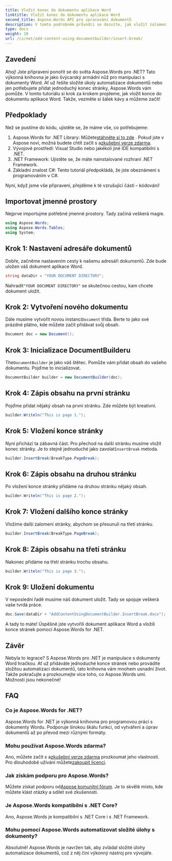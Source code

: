 ```yaml
---
title: Vložit konec do dokumentu aplikace Word
linktitle: Vložit konec do dokumentu aplikace Word
second_title: Aspose.Words API pro zpracování dokumentů
description: V tomto podrobném průvodci se dozvíte, jak vložit zalomení do dokumentu aplikace Word pomocí Aspose.Words for .NET. Ideální pro vývojáře, kteří chtějí zvládnout manipulaci s dokumenty.
type: docs
weight: 10
url: /cs/net/add-content-using-documentbuilder/insert-break/
---
```

## Zavedení

Ahoj! Jste připraveni ponořit se do světa Aspose.Words pro .NET? Tato výkonná knihovna je jako švýcarský armádní nůž pro manipulaci s dokumenty Word. Ať už řešíte složité úkoly automatizace dokumentů nebo jen potřebujete přidat jednoduchý konec stránky, Aspose.Words vám pomůže. V tomto tutoriálu si krok za krokem projdeme, jak vložit konce do dokumentu aplikace Word. Takže, vezměte si šálek kávy a můžeme začít!

## Předpoklady

Než se pustíme do kódu, ujistěte se, že máme vše, co potřebujeme:

1.  Aspose.Words for .NET Library: Můžete[stáhněte si to zde](https://releases.aspose.com/words/net/) . Pokud jste v Aspose noví, možná budete chtít začít s a[zkušební verze zdarma](https://releases.aspose.com/).
2. Vývojové prostředí: Visual Studio nebo jakékoli jiné IDE kompatibilní s .NET.
3. .NET Framework: Ujistěte se, že máte nainstalované rozhraní .NET Framework.
4. Základní znalost C#: Tento tutoriál předpokládá, že jste obeznámeni s programováním v C#.

Nyní, když jsme vše připraveni, přejděme k té vzrušující části – kódování!

## Importovat jmenné prostory

Nejprve importujme potřebné jmenné prostory. Tady začíná veškerá magie.

```csharp
using Aspose.Words;
using Aspose.Words.Tables;
using System;
```

## Krok 1: Nastavení adresáře dokumentů

Dobře, začněme nastavením cesty k našemu adresáři dokumentů. Zde bude uložen váš dokument aplikace Word.

```csharp
string dataDir = "YOUR DOCUMENT DIRECTORY";
```

 Nahradit`"YOUR DOCUMENT DIRECTORY"` se skutečnou cestou, kam chcete dokument uložit.

## Krok 2: Vytvoření nového dokumentu

 Dále musíme vytvořit novou instanci`Document` třída. Berte to jako své prázdné plátno, kde můžete začít přidávat svůj obsah.

```csharp
Document doc = new Document();
```

## Krok 3: Inicializace DocumentBuilderu

 The`DocumentBuilder` je jako váš štětec. Pomůže vám přidat obsah do vašeho dokumentu. Pojďme to inicializovat.

```csharp
DocumentBuilder builder = new DocumentBuilder(doc);
```

## Krok 4: Zápis obsahu na první stránku

Pojďme přidat nějaký obsah na první stránku. Zde můžete být kreativní.

```csharp
builder.Writeln("This is page 1.");
```

## Krok 5: Vložení konce stránky

 Nyní přichází ta zábavná část. Pro přechod na další stránku musíme vložit konec stránky. Je to stejně jednoduché jako zavolat`InsertBreak` metoda.

```csharp
builder.InsertBreak(BreakType.PageBreak);
```

## Krok 6: Zápis obsahu na druhou stránku

Po vložení konce stránky přidáme na druhou stránku nějaký obsah.

```csharp
builder.Writeln("This is page 2.");
```

## Krok 7: Vložení dalšího konce stránky

Vložíme další zalomení stránky, abychom se přesunuli na třetí stránku.

```csharp
builder.InsertBreak(BreakType.PageBreak);
```

## Krok 8: Zápis obsahu na třetí stránku

Nakonec přidáme na třetí stránku trochu obsahu.

```csharp
builder.Writeln("This is page 3.");
```

## Krok 9: Uložení dokumentu

V neposlední řadě musíme náš dokument uložit. Tady se spojuje veškerá vaše tvrdá práce.

```csharp
doc.Save(dataDir + "AddContentUsingDocumentBuilder.InsertBreak.docx");
```

A tady to máte! Úspěšně jste vytvořili dokument aplikace Word a vložili konce stránek pomocí Aspose.Words for .NET.

## Závěr

Nebyla to legrace? S Aspose.Words pro .NET je manipulace s dokumenty Word hračkou. Ať už přidáváte jednoduché konce stránek nebo provádíte složitou automatizaci dokumentů, tato knihovna vám mnohem usnadní život. Takže pokračujte a prozkoumejte více toho, co Aspose.Words umí. Možnosti jsou nekonečné!

## FAQ

### Co je Aspose.Words for .NET?
Aspose.Words for .NET je výkonná knihovna pro programovou práci s dokumenty Wordu. Podporuje širokou škálu funkcí, od vytváření a úprav dokumentů až po převod mezi různými formáty.

### Mohu používat Aspose.Words zdarma?
Ano, můžete začít s a[zkušební verze zdarma](https://releases.aspose.com/) prozkoumat jeho vlastnosti. Pro dlouhodobé užívání můžete[zakoupit licenci](https://purchase.aspose.com/buy).

### Jak získám podporu pro Aspose.Words?
 Můžete získat podporu od[Aspose komunitní fórum](https://forum.aspose.com/c/words/8). Je to skvělé místo, kde můžete klást otázky a sdílet své zkušenosti.

### Je Aspose.Words kompatibilní s .NET Core?
Ano, Aspose.Words je kompatibilní s .NET Core i s .NET Framework.

### Mohu pomocí Aspose.Words automatizovat složité úlohy s dokumenty?
Absolutně! Aspose.Words je navržen tak, aby zvládal složité úlohy automatizace dokumentů, což z něj činí výkonný nástroj pro vývojáře.
